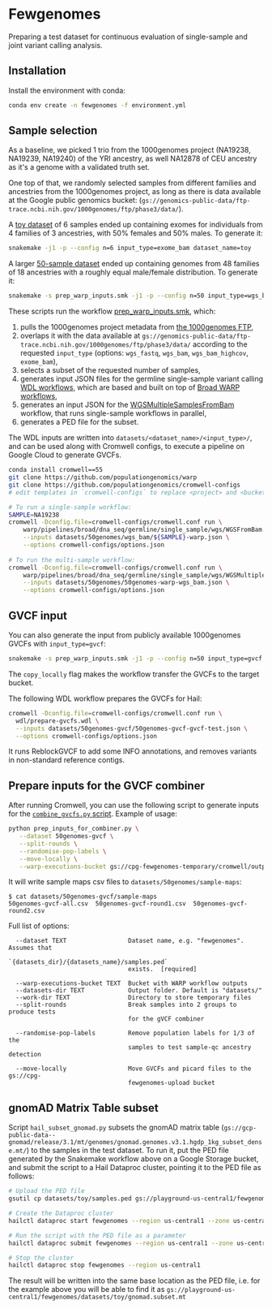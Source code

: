 # Fewgenomes

Preparing a test dataset for continuous evaluation of single-sample and joint variant calling analysis.


## Installation

Install the environment with conda:

```bash
conda env create -n fewgenomes -f environment.yml
```


## Sample selection

As a baseline, we picked 1 trio from the 1000genomes project (NA19238, NA19239, NA19240) of the YRI ancestry, as well NA12878 of CEU ancestry as it's a genome with a validated truth set.

One top of that, we randomly selected samples from different families and ancestries from the 1000genomes project, as long as there is data available at the Google public genomics bucket: (`gs://genomics-public-data/ftp-trace.ncbi.nih.gov/1000genomes/ftp/phase3/data/`). 

A [toy dataset](datasets/toy/samples.ped) of 6 samples ended up containing exomes for individuals from 4 families of 3 ancestries, with 50% females and 50% males. To generate it:

```bash
snakemake -j1 -p --config n=6 input_type=exome_bam dataset_name=toy
```

A larger [50-sample dataset](datasets/50genomes/samples.ped) ended up containing genomes from 48 families of 18 ancestries with a roughly equal male/female distribution. To generate it:

```bash
snakemake -s prep_warp_inputs.smk -j1 -p --config n=50 input_type=wgs_bam dataset_name=50genomes
```

These scripts run the workflow [prep_warp_inputs.smk](prep_warp_inputs.smk), which:
1. pulls the 1000genomes project metadata from [the 1000genomes FTP](ftp://ftp.1000genomes.ebi.ac.uk/vol1/ftp/technical/),
2. overlaps it with the data available at `gs://genomics-public-data/ftp-trace.ncbi.nih.gov/1000genomes/ftp/phase3/data/` according to the requested `input_type` (options: `wgs_fastq`, `wgs_bam`, `wgs_bam_highcov`, `exome_bam`),
3. selects a subset of the requested number of samples,
4. generates input JSON files for the germline single-sample variant calling 
   [WDL workflows](https://github.com/populationgenomics/warp/blob/start_from_mapped_bam/pipelines/broad/dna_seq/germline/single_sample/), 
   which are based and built on top of 
   [Broad WARP workflows](https://github.com/broadinstitute/warp/),
5. generates an input JSON for the 
   [WGSMultipleSamplesFromBam](https://github.com/populationgenomics/warp/pull/3) 
   workflow, that runs single-sample workflows in parallel,
6. generates a PED file for the subset.

The WDL inputs are written into `datasets/<dataset_name>/<input_type>/`, and 
can be used along with Cromwell configs, to execute a pipeline on Google 
Cloud to generate GVCFs.

```bash
conda install cromwell==55
git clone https://github.com/populationgenomics/warp
git clone https://github.com/populationgenomics/cromwell-configs
# edit templates in `cromwell-configs` to replace <project> and <bucket>, and save as `cromwell.conf` and `options.json`

# To run a single-sample workflow:
SAMPLE=NA19238
cromwell -Dconfig.file=cromwell-configs/cromwell.conf run \
    warp/pipelines/broad/dna_seq/germline/single_sample/wgs/WGSFromBam.wdl \
    --inputs datasets/50genomes/wgs_bam/${SAMPLE}-warp.json \
    --options cromwell-configs/options.json
    
# To run the multi-sample workflow:
cromwell -Dconfig.file=cromwell-configs/cromwell.conf run \
    warp/pipelines/broad/dna_seq/germline/single_sample/wgs/WGSMultipleSamplesFromBam.wdl \
    --inputs datasets/50genomes/50genomes-warp-wgs_bam.json \
    --options cromwell-configs/options.json
```

## GVCF input

You can also generate the input from publicly available 1000genomes GVCFs with `input_type=gvcf`:

```bash
snakemake -s prep_warp_inputs.smk -j1 -p --config n=50 input_type=gvcf dataset_name=50genomes-gvcf copy_localy='gs://cpg-fewgenomes-temporary'
```

The `copy_locally` flag makes the workflow transfer the GVCFs to the target bucket.

The following WDL workflow prepares the GVCFs for Hail:

```bash
cromwell -Dconfig.file=cromwell-configs/cromwell.conf run \
  wdl/prepare-gvcfs.wdl \
  --inputs datasets/50genomes-gvcf/50genomes-gvcf-gvcf-test.json \
  --options cromwell-configs/options.json
```

It runs ReblockGVCF to add some INFO annotations, and removes variants in non-standard reference contigs.


## Prepare inputs for the GVCF combiner

After running Cromwell, you can use the following script to generate inputs for the [`combine_gvcfs.py` script](https://github.com/populationgenomics/joint-calling-workflow). Example of usage:

```bash
python prep_inputs_for_combiner.py \
   --dataset 50genomes-gvcf \
   --split-rounds \
   --randomise-pop-labels \
   --move-locally \
   --warp-executions-bucket gs://cpg-fewgenomes-temporary/cromwell/outputs/
```

It will write sample maps csv files to `datasets/50genomes/sample-maps`:

```text
$ cat datasets/50genomes-gvcf/sample-maps
50genomes-gvcf-all.csv  50genomes-gvcf-round1.csv  50genomes-gvcf-round2.csv
```

Full list of options:

```text
  --dataset TEXT                 Dataset name, e.g. "fewgenomes". Assumes that
                                 `{datasets_dir}/{datasets_name}/samples.ped`
                                 exists.  [required]

  --warp-executions-bucket TEXT  Bucket with WARP workflow outputs
  --datasets-dir TEXT            Output folder. Default is "datasets/"
  --work-dir TEXT                Directory to store temporary files
  --split-rounds                 Break samples into 2 groups to produce tests
                                 for the gVCF combiner

  --randomise-pop-labels         Remove population labels for 1/3 of the
                                 samples to test sample-qc ancestry detection

  --move-locally                 Move GVCFs and picard files to the gs://cpg-
                                 fewgenomes-upload bucket
```

## gnomAD Matrix Table subset

Script `hail_subset_gnomad.py` subsets the gnomAD matrix table (`gs://gcp-public-data--gnomad/release/3.1/mt/genomes/gnomad.genomes.v3.1.hgdp_1kg_subset_dense.mt/`) to the samples in the test dataset. To run it, put the PED file generated by the Snakemake workflow above on a Google Storage bucket, and submit the script to a Hail Dataproc cluster, pointing it to the PED file as follows:

```bash
# Upload the PED file
gsutil cp datasets/toy/samples.ped gs://playground-us-central1/fewgenomes/datasets/toy/samples.ped

# Create the Dataproc cluster
hailctl dataproc start fewgenomes --region us-central1 --zone us-central1-a --max-age 12h

# Run the script with the PED file as a parameter
hailctl dataproc submit fewgenomes --region us-central1 --zone us-central1-a hail_subset_gnomad.py gs://playground-us-central1/fewgenomes/datasets/toy/samples.ped

# Stop the cluster
hailctl dataproc stop fewgenomes --region us-central1
```

The result will be written into the same base location as the PED file, i.e. for the example above you will be able to find it as `gs://playground-us-central1/fewgenomes/datasets/toy/gnomad.subset.mt`
